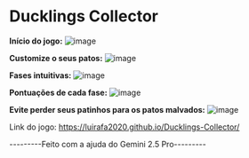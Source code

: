 # Ducklings Collector

**Início do jogo:**
![image](https://github.com/user-attachments/assets/d7e93577-cc7d-4434-97fd-e24bc56f594c)

**Customize o seus patos:**
![image](https://github.com/user-attachments/assets/2796c89a-bb91-47d5-add4-9abe2137ba1f)

**Fases intuitivas:**
![image](https://github.com/user-attachments/assets/f65b2266-297e-4cdc-a04a-813c81cf4bbf)

**Pontuações de cada fase:**
![image](https://github.com/user-attachments/assets/7af6f23d-a6f3-4f41-b71b-b2ae01105824)

**Evite perder seus patinhos para os patos malvados:**
![image](https://github.com/user-attachments/assets/5c20e93b-d5d0-46ec-997c-c77664424d83)

Link do jogo: https://luirafa2020.github.io/Ducklings-Collector/

---------Feito com a ajuda do Gemini 2.5 Pro---------
